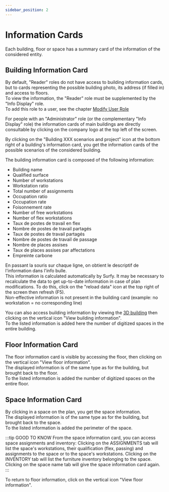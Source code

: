 ```yaml
---
sidebar_position: 2
---
```


# Information Cards

Each building, floor or space has a summary card of the information of the considered entity.

## Building Information Card

By default, "Reader" roles do not have access to building information cards, but to cards representing the possible building photo, its address (if filled in) and access to floors.<br />
To view the information, the "Reader" role must be supplemented by the "Info Display" role.<br />
To add this role to a user, see the chapter [Modify User Role](/en/docs/access/intro#modify-user-role)

For people with an "Administrator" role (or the complementary "Info Display" role) the information cards of main buildings are directly consultable by clicking on the company logo at the top left of the screen.<br />

By clicking on the "Building XXX scenarios and project" icon at the bottom right of a building's information card, you get the information cards of the possible scenarios of the considered building.

The building information card is composed of the following information:

-   Building name
-   Qualified surface
-   Number of workstations
-   Workstation ratio
-   Total number of assignments
-   Occupation ratio
-   Occupation rate
-   Foisonnement rate
-   Number of free workstations
-   Number of flex workstations
-   Taux de postes de travail en flex
-   Nombre de postes de travail partagés
-   Taux de postes de travail partagés
-   Nombre de postes de travail de passage
-   Nombre de places assises
-   Taux de places assises par affectations
-   Empreinte carbone

En passant la souris sur chaque ligne, on obtient le descriptif de l'information dans l'info bulle.<br />
This information is calculated automatically by Surfy. It may be necessary to recalculate the data to get up-to-date information in case of plan modifications. To do this, click on the "reload data" icon at the top right of the screen then refresh (F5).<br />
Non-effective information is not present in the building card (example: no workstation = no corresponding line)

You can also access building information by viewing the [3D building](/en/docs/courses/views/3Dviews#display-a-buildings-3d-plan) then clicking on the vertical icon "View building information".<br />
To the listed information is added here the number of digitized spaces in the entire building.

## Floor Information Card

The floor information card is visible by accessing the floor, then clicking on the vertical icon "View floor information".<br />
The displayed information is of the same type as for the building, but brought back to the floor.<br />
To the listed information is added the number of digitized spaces on the entire floor.<br />

## Space Information Card

By clicking in a space on the plan, you get the space information.<br />
The displayed information is of the same type as for the building, but brought back to the space.<br />
To the listed information is added the perimeter of the space.<br />

:::tip GOOD TO KNOW
From the space information card, you can access space assignments and inventory: Clicking on the ASSIGNMENTS tab will list the space's workstations, their qualification (flex, passing) and assignments to the space or to the space's workstations. Clicking on the INVENTORY tab will list the furniture inventory belonging to the space. Clicking on the space name tab will give the space information card again.
:::

To return to floor information, click on the vertical icon "View floor information".<br />